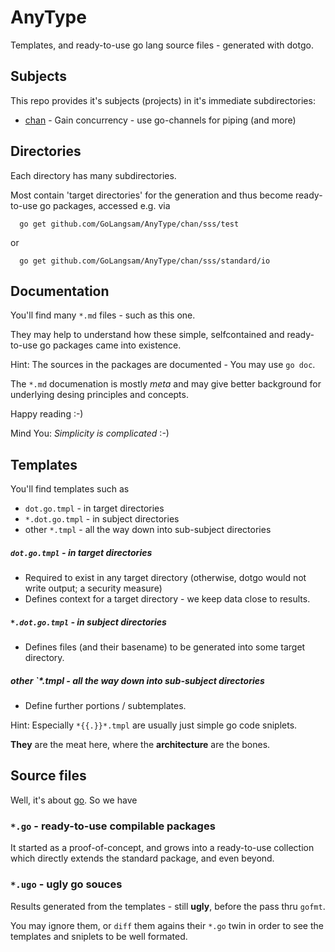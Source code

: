 # AnyType

Templates, and ready-to-use go lang source files - generated with dotgo.

## Subjects
This repo provides it's subjects (projects) in it's immediate subdirectories:

-  [chan](chan/ReadMe.md) - Gain concurrency - use go-channels for piping (and more)

## Directories
Each directory has many subdirectories.

Most contain 'target directories' for the generation and thus become ready-to-use go packages, accessed e.g. via

	  go get github.com/GoLangsam/AnyType/chan/sss/test

or

	  go get github.com/GoLangsam/AnyType/chan/sss/standard/io

## Documentation
You'll find many `*.md` files - such as this one.

They may help to understand how these simple, selfcontained and ready-to-use go packages came into existence.

Hint: The sources in the packages are documented - You may use `go doc`.

The `*.md` documenation is mostly *meta* and may give better background for underlying desing principles and concepts.

Happy reading :-)

Mind You: *Simplicity is complicated* :-)

## Templates
You'll find templates such as

- `dot.go.tmpl` - in target directories
- `*.dot.go.tmpl` - in subject directories
- other `*.tmpl` - all the way down into sub-subject directories

##### `dot.go.tmpl` - in target directories
- Required to exist in any target directory
  (otherwise, dotgo would not write output; a security measure)
- Defines context for a target directory - we keep data close to results.
  
##### `*.dot.go.tmpl` - in subject directories
- Defines files (and their basename) to be generated into some target directory.

##### other `*.tmpl - all the way down into sub-subject directories
- Define further portions / subtemplates. 

Hint: Especially `*{{.}}*.tmpl` are usually just simple go code sniplets.

**They** are the meat here, where the **architecture** are the bones.

## Source files

Well, it's about [go](http://golang.org). So we have 

### `*.go` - ready-to-use compilable packages

It started as a proof-of-concept, and grows into a ready-to-use collection which directly extends the standard package, and even beyond.

### `*.ugo` - **ugly** go souces

Results generated from the templates - still **ugly**, before the pass thru `gofmt`.

You may ignore them, or `diff` them agains their `*.go` twin in order to see the templates and sniplets to be well formated.
